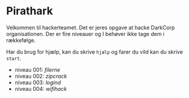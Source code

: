 # Pirathark

Velkommen til hackerteamet. Det er jeres opgave at hacke DarkCorp organisationen. Der er fire niveauer og I behøver ikke tage dem i rækkefølge.

Har du brug for hjælp, kan du skrive ```hjælp``` og farer du vild kan du skrive ```start```.

 - niveau 001: _filerne_
 - niveau 002: _zipcrack_
 - niveau 003: _logind_
 - niveau 004: _wifihack_
 
